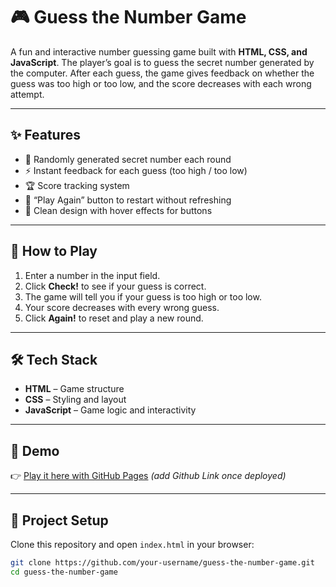 # 🎮 Guess the Number Game  

A fun and interactive number guessing game built with **HTML, CSS, and JavaScript**. The player’s goal is to guess the secret number generated by the computer. After each guess, the game gives feedback on whether the guess was too high or too low, and the score decreases with each wrong attempt.  

---

## ✨ Features  
- 🔢 Randomly generated secret number each round  
- ⚡ Instant feedback for each guess (too high / too low)  
- 🏆 Score tracking system  
- 🔄 “Play Again” button to restart without refreshing  
- 🎨 Clean design with hover effects for buttons  

---

## 🚀 How to Play  
1. Enter a number in the input field.  
2. Click **Check!** to see if your guess is correct.  
3. The game will tell you if your guess is too high or too low.  
4. Your score decreases with every wrong guess.  
5. Click **Again!** to reset and play a new round.  

---

## 🛠️ Tech Stack  
- **HTML** – Game structure  
- **CSS** – Styling and layout  
- **JavaScript** – Game logic and interactivity  

---

## 📸 Demo  
👉 [Play it here with GitHub Pages](#) *(add Github Link once deployed)*  

---

## 📂 Project Setup  
Clone this repository and open `index.html` in your browser:  

```bash
git clone https://github.com/your-username/guess-the-number-game.git
cd guess-the-number-game
